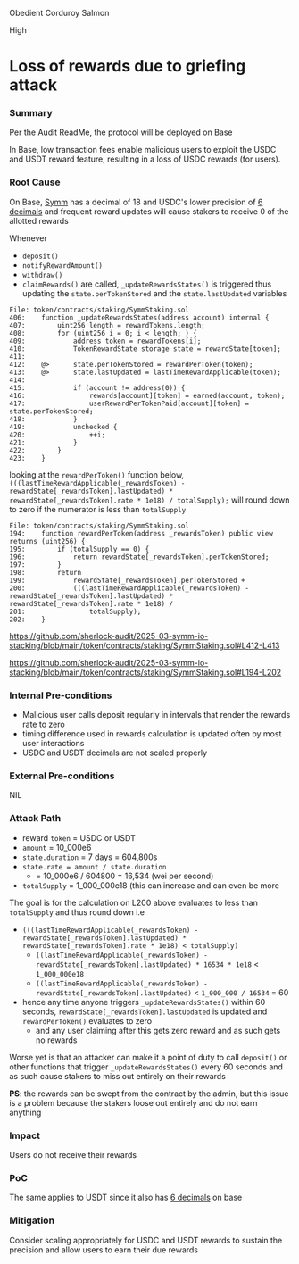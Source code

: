 Obedient Corduroy Salmon

High

# Loss of rewards due to griefing attack

### Summary

Per the Audit ReadMe, the protocol will be deployed on Base

In Base, low transaction fees enable malicious users to exploit the USDC and USDT reward feature, resulting in a loss of USDC rewards (for users).

### Root Cause

On Base, [Symm](https://basescan.org/token/0x800822d361335b4d5f352dac293ca4128b5b605f#readContract#F5) has a decimal of 18 and USDC's lower precision of [6 decimals](https://basescan.org/token/0x833589fcd6edb6e08f4c7c32d4f71b54bda02913#readProxyContract#F11) and frequent reward updates will cause stakers to receive 0 of the allotted rewards

Whenever 
- `deposit()`
- `notifyRewardAmount()`
- `withdraw()`
- `claimRewards()`
are called, `_updateRewardsStates()` is triggered thus updating the `state.perTokenStored` and the `state.lastUpdated` variables

```solidity
File: token/contracts/staking/SymmStaking.sol
406: 	function _updateRewardsStates(address account) internal {
407: 		uint256 length = rewardTokens.length;
408: 		for (uint256 i = 0; i < length; ) {
409: 			address token = rewardTokens[i];
410: 			TokenRewardState storage state = rewardState[token];
411: 
412: 	@>		state.perTokenStored = rewardPerToken(token);
413: 	@>		state.lastUpdated = lastTimeRewardApplicable(token);
414: 
415: 			if (account != address(0)) {
416: 				rewards[account][token] = earned(account, token);
417: 				userRewardPerTokenPaid[account][token] = state.perTokenStored;
418: 			}
419: 			unchecked {
420: 				++i;
421: 			}
422: 		}
423: 	}

```
looking at the `rewardPerToken()` function below, `(((lastTimeRewardApplicable(_rewardsToken) - rewardState[_rewardsToken].lastUpdated) * rewardState[_rewardsToken].rate * 1e18) / totalSupply);` will round down to zero if the numerator is less than `totalSupply`

```solidity
File: token/contracts/staking/SymmStaking.sol
194: 	function rewardPerToken(address _rewardsToken) public view returns (uint256) {
195: 		if (totalSupply == 0) {
196: 			return rewardState[_rewardsToken].perTokenStored;
197: 		}
198: 		return
199: 			rewardState[_rewardsToken].perTokenStored +
200: 			(((lastTimeRewardApplicable(_rewardsToken) - rewardState[_rewardsToken].lastUpdated) * rewardState[_rewardsToken].rate * 1e18) /
201: 				totalSupply);
202: 	}

```


https://github.com/sherlock-audit/2025-03-symm-io-stacking/blob/main/token/contracts/staking/SymmStaking.sol#L412-L413

https://github.com/sherlock-audit/2025-03-symm-io-stacking/blob/main/token/contracts/staking/SymmStaking.sol#L194-L202



### Internal Pre-conditions

- Malicious user calls deposit regularly in intervals that render the rewards rate to zero
- timing difference used in rewards calculation is updated often by most user interactions
- USDC and USDT decimals are not scaled properly

### External Pre-conditions

NIL

### Attack Path

- reward `token` = USDC or USDT
- `amount` = 10_000e6
- `state.duration` = 7 days = 604,800s
- `state.rate = amount / state.duration`
    - = 10_000e6 / 604800 =  16,534 (wei per second)
- `totalSupply` = 1_000_000e18 (this can increase and can even be more

The goal is for the calculation on L200 above evaluates to less than `totalSupply` and thus round down i.e
- `(((lastTimeRewardApplicable(_rewardsToken) - rewardState[_rewardsToken].lastUpdated) * rewardState[_rewardsToken].rate * 1e18) < totalSupply)`
    - `((lastTimeRewardApplicable(_rewardsToken) - rewardState[_rewardsToken].lastUpdated) * 16534 * 1e18` < `1_000_000e18`
    - `((lastTimeRewardApplicable(_rewardsToken) - rewardState[_rewardsToken].lastUpdated)` < `1_000_000 / 16534` = 60
- hence any time anyone triggers `_updateRewardsStates()` within 60 seconds, `rewardState[_rewardsToken].lastUpdated` is updated and `rewardPerToken()` evaluates to zero
    - and any user claiming  after this gets zero reward and as such gets no rewards

Worse yet is that an attacker can make it a point of duty to call `deposit()` or other functions that trigger `_updateRewardsStates()` every 60 seconds and as such cause stakers to miss out entirely on their rewards

**PS**: the rewards can be swept from the contract by the admin, but this issue is a problem because the stakers loose out entirely and do not earn anything

### Impact

Users do not receive their rewards

### PoC

The same applies to USDT since it also has [6 decimals](https://basescan.org/token/0xfde4C96c8593536E31F229EA8f37b2ADa2699bb2#readContract#F3) on base

### Mitigation

Consider scaling appropriately for USDC and USDT rewards to sustain the precision and allow users to earn their due rewards